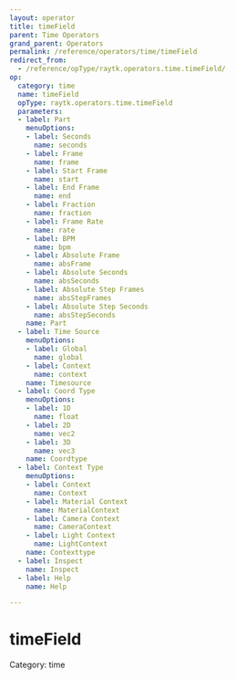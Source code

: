```yaml
---
layout: operator
title: timeField
parent: Time Operators
grand_parent: Operators
permalink: /reference/operators/time/timeField
redirect_from:
  - /reference/opType/raytk.operators.time.timeField/
op:
  category: time
  name: timeField
  opType: raytk.operators.time.timeField
  parameters:
  - label: Part
    menuOptions:
    - label: Seconds
      name: seconds
    - label: Frame
      name: frame
    - label: Start Frame
      name: start
    - label: End Frame
      name: end
    - label: Fraction
      name: fraction
    - label: Frame Rate
      name: rate
    - label: BPM
      name: bpm
    - label: Absolute Frame
      name: absFrame
    - label: Absolute Seconds
      name: absSeconds
    - label: Absolute Step Frames
      name: absStepFrames
    - label: Absolute Step Seconds
      name: absStepSeconds
    name: Part
  - label: Time Source
    menuOptions:
    - label: Global
      name: global
    - label: Context
      name: context
    name: Timesource
  - label: Coord Type
    menuOptions:
    - label: 1D
      name: float
    - label: 2D
      name: vec2
    - label: 3D
      name: vec3
    name: Coordtype
  - label: Context Type
    menuOptions:
    - label: Context
      name: Context
    - label: Material Context
      name: MaterialContext
    - label: Camera Context
      name: CameraContext
    - label: Light Context
      name: LightContext
    name: Contexttype
  - label: Inspect
    name: Inspect
  - label: Help
    name: Help

---
```


# timeField

Category: time

